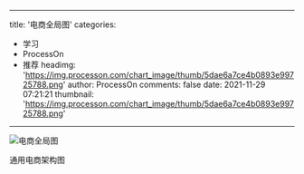 
---
title: '电商全局图'
categories: 
 - 学习
 - ProcessOn
 - 推荐
headimg: 'https://img.processon.com/chart_image/thumb/5dae6a7ce4b0893e99725788.png'
author: ProcessOn
comments: false
date: 2021-11-29 07:21:21
thumbnail: 'https://img.processon.com/chart_image/thumb/5dae6a7ce4b0893e99725788.png'
---

<div>   
<img class="thumb" alt="电商全局图" src="https://img.processon.com/chart_image/thumb/5dae6a7ce4b0893e99725788.png" referrerpolicy="no-referrer">
<p>通用电商架构图</p>  
</div>
            